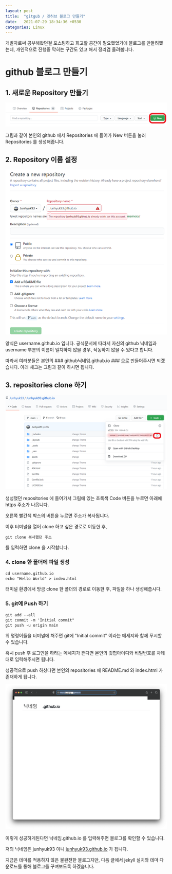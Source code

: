```yaml
---
layout: post
title:  "gitgub / 깃허브 블로그 만들기"
date:   2021-07-29 18:34:36 +0530
categories: Linux
---
```

개발자로써 공부해왔던걸 포스팅하고 회고할 공간이 필요했었기에 블로그를 만들려했는데, 개인적으로 진행중 막히는 구간도 있고 해서 정리겸 올려봅니다.

# github 블로그 만들기 

## 1. 새로운 Repository 만들기

![1](./_posts/_images/1.png)

그림과 같이 본인의 github 에서 Repositories 에 들어가 New 버튼을 눌러 Repositories 를 생성해줍니다.


## 2. Repository 이름 설정

![2](./_posts/_images/2.png)

양식은 username.github.io 입니다. 공식문서에 따라서 자신의 github 닉네임과 username 부분의 이름이 일치하지 않을 경우, 작동하지 않을 수 있다고 합니다.

따라서 여러분들은 본인의 ### github닉네임.github.io ### 으로 만들어주시면 되겠습니다. 아래 체크는 그림과 같이 하시면 됩니다.

## 3. repositories clone 하기

![3](./_posts/_images/3.png)

생성했던 repositories 에 들어가서 그림에 있는 초록색 Code 버튼을 누르면 아래에 https 주소가 나옵니다.

오른쪽 빨간색 박스의 버튼을 누르면 주소가 복사됩니다.

이후 터미널을 열어 clone 하고 싶은 경로로 이동한 후,


```
git clone 복사했던 주소
```
를 입력하면 clone 을 시작합니다.

### 4. clone 한 폴더에 파일 생성

```
cd username.github.io
echo "Hello World" > index.html
```

터미널 환경에서 방금 clone 한 폴더의 경로로 이동한 후, 파일을 하나 생성해줍시다.

### 5. git에 Push 하기

```
git add --all
git commit -m 'Initial commit"
git push -u origin main
```

위 명령어들을 터미널에 쳐주면 git에 "Initial commit" 이라는 메세지와 함께 푸시할 수 있습니다.

혹시 push 후 로그인을 하라는 메세지가 뜬다면 본인의 깃헙아이디와 비밀번호를 차례대로 입력해주시면 됩니다.

성공적으로 push 하셨다면 본인의 repositories 에 README.md 와 index.html 가 존재하게 됩니다.

![4](./_posts/_images/4.png)

이렇게 성공하게된다면 닉네임.github.io 를 입력해주면 블로그를 확인할 수 있습니다.

저의 닉네임은 junhyuk93 이니 [junhyuk93.github.io](https://github.com/junhyuk93) 가 됩니다.

지금은 테마를 적용하지 않은 불완전한 블로그지만, 다음 글에서 jekyll 설치와 테마 다운로드를 통해 블로그를 꾸며보도록 하겠습니다.